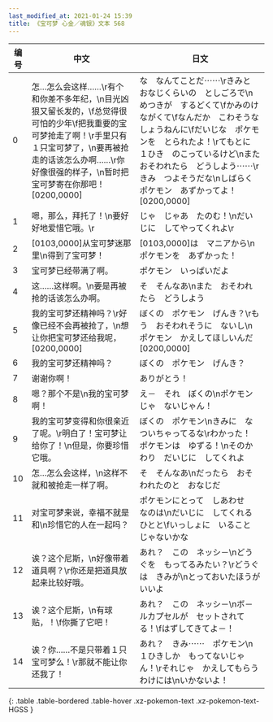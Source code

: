 ```yaml
---
last_modified_at: 2021-01-24 15:39
title: 《宝可梦 心金／魂银》文本 568
---
```

| 编号 | 中文 | 日文 |
| ---- | ---- | ---- |
| 0 | 怎…怎么会这样……\r有个和你差不多年纪，\n目光凶狠又留长发的，\f总觉得很可怕的少年\f把我重要的宝可梦抢走了啊！\r手里只有１只宝可梦了，\n要再被抢走的话该怎么办啊……\r你好像很强的样子，\n暂时把宝可梦寄在你那吧！[0200,0000] | な　なんてことだ⋯⋯\rきみと　おなじくらいの　としごろで\nめつきが　するどくて\fかみのけ　ながくて\fなんだか　こわそうな　しょうねんに\fだいじな　ポケモンを　とられたよ！\rてもとに　１ひき　のこっているけど\nまた　おそわれたら　どうしよう⋯⋯\rきみ　つよそうだな\nしばらく　ポケモン　あずかってよ！[0200,0000] |
| 1 | 嗯，那么，拜托了！\n要好好地爱惜它哦。\r | じゃ　じゃあ　たのむ！\nだいじに　してやってくれよ\r |
| 2 | [0103,0000]从宝可梦迷那里\n得到了宝可梦！ | [0103,0000]は　マニアから\nポケモンを　あずかった！ |
| 3 | 宝可梦已经带满了啊。 | ポケモン　いっぱいだよ |
| 4 | 这……这样啊。\n要是再被抢的话该怎么办啊。 | そ　そんなあ\nまた　おそわれたら　どうしよう |
| 5 | 我的宝可梦还精神吗？\r好像已经不会再被抢了，\n想让你把宝可梦还给我呢，[0200,0000] | ぼくの　ポケモン　げんき？\rもう　おそわれそうに　ないし\nポケモン　かえしてほしいんだ[0200,0000] |
| 6 | 我的宝可梦还精神吗？ | ぼくの　ポケモン　げんき？ |
| 7 | 谢谢你啊！ | ありがとう！ |
| 8 | 嗯？那个不是\n我的宝可梦啊！ | え－　それ　ぼくの\nポケモンじゃ　ないじゃん！ |
| 9 | 我的宝可梦变得和你很亲近了呢。\r明白了！宝可梦让给你了！\n但是，你要珍惜它哦。 | ぼくの　ポケモン\nきみに　なついちゃってるな\rわかった！　ポケモンは　ゆずる！\nそのかわり　だいじに　してくれよ |
| 10 | 怎…怎么会这样，\n这样不就和被抢走一样了啊。 | そ　そんなあ\nだったら　おそわれたのと　おなじだ |
| 11 | 对宝可梦来说，幸福不就是和\n珍惜它的人在一起吗？ | ポケモンにとって　しあわせ　なのは\nだいじに　してくれる　ひとと\fいっしょに　いること　じゃないかな |
| 12 | 诶？这个尼斯，\n好像带着道具啊？\r你还是把道具放起来比较好哦。 | あれ？　この　ネッシ－\nどうぐを　もってるみたい？\rどうぐは　きみが\nとっておいたほうが　いいよ |
| 13 | 诶？这个尼斯，\n有球贴，！\f你撕了它吧！ | あれ？　この　ネッシ－\nボ－ルカプセルが　セットされてる！\fはずしてきてよ－！ |
| 14 | 诶？你……不是只带着１只宝可梦么！\r那就不能让你还我了！ | あれ？　きみ⋯⋯　ポケモン\n１ひきしか　もってないじゃん！\rそれじゃ　かえしてもらう　わけには\nいかないよ！ |
{: .table .table-bordered .table-hover .xz-pokemon-text .xz-pokemon-text-HGSS }